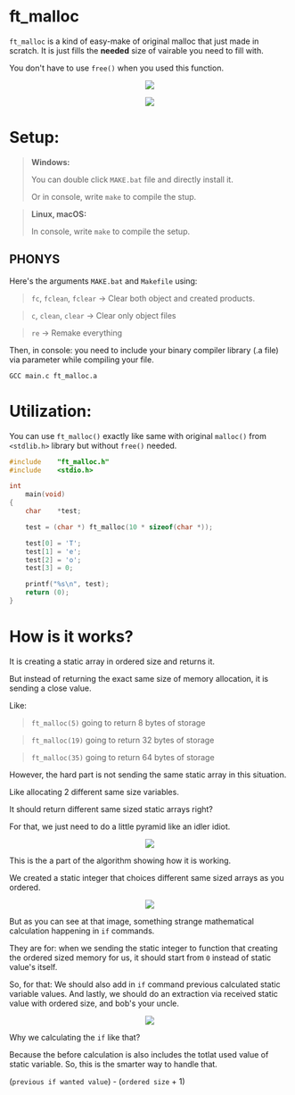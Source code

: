 # ft_malloc

`ft_malloc` is a kind of easy-make of original malloc that just made in scratch. It is just fills the **needed** size of vairable you need to fill with.

You don't have to use `free()` when you used this function.

<P ALIGN="CENTER"><IMG SRC="https://cdn.discordapp.com/attachments/630843149778157623/1081229366865956945/maximum-tension.png"></P>

<P ALIGN="CENTER"><IMG SRC="https://cdn.discordapp.com/attachments/630843149778157623/1081229311144640562/maximum-tension.png"></P>

# Setup:

> **Windows:**
>
> You can double click `MAKE.bat` file and directly install it.
> 
> Or in console, write `make` to compile the stup.

> **Linux, macOS:**
> 
> In console, write `make` to compile the setup.

## PHONYS

Here's the arguments `MAKE.bat` and `Makefile` using:

> `fc`, `fclean`, `fclear` -> Clear both object and created products.

> `c`, `clean`, `clear` -> Clear only object files

> `re` -> Remake everything

Then, in console: you need to include your binary compiler library (.a file) via parameter while compiling your file.

```
GCC main.c ft_malloc.a
```
	
# Utilization:

You can use `ft_malloc()` exactly like same with original `malloc()` from `<stdlib.h>` library but without `free()` needed.

```c
#include	"ft_malloc.h"
#include	<stdio.h>

int
	main(void)
{
	char	*test;

	test = (char *) ft_malloc(10 * sizeof(char *));

	test[0] = 'T';
	test[1] = 'e';
	test[2] = 'o';
	test[3] = 0;

	printf("%s\n", test);
	return (0);
}
```

# How is it works?

It is creating a static array in ordered size and returns it.

But instead of returning the exact same size of memory allocation, it is sending a close value.

Like:

> `ft_malloc(5)` going to return 8 bytes of storage

> `ft_malloc(19)` going to return 32 bytes of storage

> `ft_malloc(35)` going to return 64 bytes of storage

However, the hard part is not sending the same static array in this situation.

Like allocating 2 different same size variables.

It should return different same sized static arrays right?

For that, we just need to do a little pyramid like an idler idiot.

<P ALIGN="CENTER"><IMG SRC="https://cdn.discordapp.com/attachments/630843149778157623/1089172691908558848/ft_malloc.png"></P>

This is the a part of the algorithm showing how it is working.

We created a static integer that choices different same sized arrays as you ordered.

<P ALIGN="CENTER"><IMG SRC="https://cdn.discordapp.com/attachments/630843149778157623/1088552814676021259/1.png"></P>

But as you can see at that image, something strange mathematical calculation happening in `if` commands.

They are for: when we sending the static integer to function that creating the ordered sized memory for us, it should start from `0` instead of static value's itself.

So, for that: We should also add in `if` command previous calculated static variable values.
And lastly, we should do an extraction via received static value with ordered size, and bob's your uncle.

<P ALIGN="CENTER"><IMG SRC="https://cdn.discordapp.com/attachments/630843149778157623/1088552802508341359/2.png"></P>

Why we calculating the `if` like that?

Because the before calculation is also includes the totlat used value of static variable. So, this is the smarter way to handle that.

(`previous if wanted value`) - (`ordered size` + 1)

